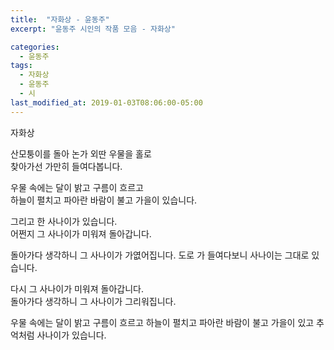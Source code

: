 ```yaml
---
title:  "자화상 - 윤동주"
excerpt: "윤동주 시인의 작품 모음 - 자화상"

categories:
  - 윤동주
tags:
  - 자화상
  - 윤동주
  - 시
last_modified_at: 2019-01-03T08:06:00-05:00
---
```



자화상

산모퉁이를 돌아 논가 외딴 우물을 홀로  
찾아가선 가만히 들여다봅니다.

우물 속에는 달이 밝고 구름이 흐르고  
하늘이 펼치고 파아란 바람이 불고 가을이 있습니다.  

그리고 한 사나이가 있습니다.  
어쩐지 그 사나이가 미워져 돌아갑니다.

돌아가다 생각하니 그 사나이가 가엾어집니다. 도로 가 들여다보니 사나이는 그대로 있습니다.

다시 그 사나이가 미워져 돌아갑니다.  
돌아가다 생각하니 그 사나이가 그리워집니다.

우물 속에는 달이 밝고 구름이 흐르고 하늘이 펼치고 파아란 바람이 불고 가을이 있고 추억처럼 사나이가 있습니다.
